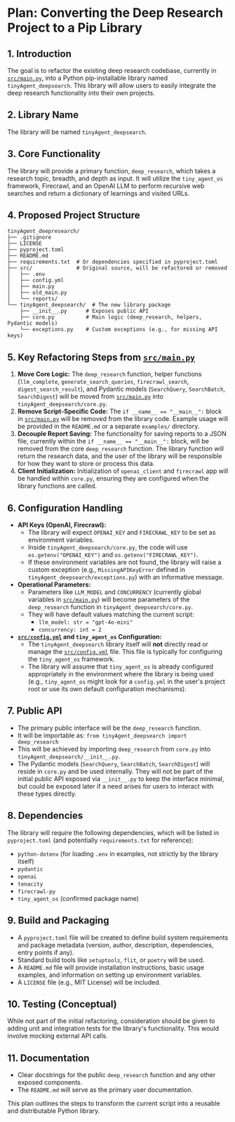 # Plan: Converting the Deep Research Project to a Pip Library

## 1. Introduction

The goal is to refactor the existing deep research codebase, currently in [`src/main.py`](src/main.py), into a Python pip-installable library named `tinyAgent_deepsearch`. This library will allow users to easily integrate the deep research functionality into their own projects.

## 2. Library Name

The library will be named `tinyAgent_deepsearch`.

## 3. Core Functionality

The library will provide a primary function, `deep_research`, which takes a research topic, breadth, and depth as input. It will utilize the `tiny_agent_os` framework, Firecrawl, and an OpenAI LLM to perform recursive web searches and return a dictionary of learnings and visited URLs.

## 4. Proposed Project Structure

```
tinyAgent_deepresearch/
├── .gitignore
├── LICENSE
├── pyproject.toml
├── README.md
├── requirements.txt  # Or dependencies specified in pyproject.toml
├── src/              # Original source, will be refactored or removed
│   ├── .env
│   ├── config.yml
│   ├── main.py
│   ├── old_main.py
│   └── reports/
└── tinyAgent_deepsearch/  # The new library package
    ├── __init__.py      # Exposes public API
    ├── core.py          # Main logic (deep_research, helpers, Pydantic models)
    └── exceptions.py    # Custom exceptions (e.g., for missing API keys)
```

## 5. Key Refactoring Steps from [`src/main.py`](src/main.py)

1.  **Move Core Logic:** The `deep_research` function, helper functions (`llm_complete`, `generate_search_queries`, `firecrawl_search`, `digest_search_result`), and Pydantic models (`SearchQuery`, `SearchBatch`, `SearchDigest`) will be moved from [`src/main.py`](src/main.py) into `tinyAgent_deepsearch/core.py`.
2.  **Remove Script-Specific Code:** The `if __name__ == "__main__":` block in [`src/main.py`](src/main.py) will be removed from the library code. Example usage will be provided in the `README.md` or a separate `examples/` directory.
3.  **Decouple Report Saving:** The functionality for saving reports to a JSON file, currently within the `if __name__ == "__main__":` block, will be removed from the core `deep_research` function. The library function will return the research data, and the user of the library will be responsible for how they want to store or process this data.
4.  **Client Initialization:** Initialization of `openai_client` and `firecrawl` app will be handled within `core.py`, ensuring they are configured when the library functions are called.

## 6. Configuration Handling

*   **API Keys (OpenAI, Firecrawl):**
    *   The library will expect `OPENAI_KEY` and `FIRECRAWL_KEY` to be set as environment variables.
    *   Inside `tinyAgent_deepsearch/core.py`, the code will use `os.getenv("OPENAI_KEY")` and `os.getenv("FIRECRAWL_KEY")`.
    *   If these environment variables are not found, the library will raise a custom exception (e.g., `MissingAPIKeyError` defined in `tinyAgent_deepsearch/exceptions.py`) with an informative message.
*   **Operational Parameters:**
    *   Parameters like `LLM_MODEL` and `CONCURRENCY` (currently global variables in [`src/main.py`](src/main.py)) will become parameters of the `deep_research` function in `tinyAgent_deepsearch/core.py`.
    *   They will have default values matching the current script:
        *   `llm_model: str = "gpt-4o-mini"`
        *   `concurrency: int = 2`
*   **[`src/config.yml`](src/config.yml) and `tiny_agent_os` Configuration:**
    *   The `tinyAgent_deepsearch` library itself will **not** directly read or manage the [`src/config.yml`](src/config.yml) file. This file is typically for configuring the `tiny_agent_os` framework.
    *   The library will assume that `tiny_agent_os` is already configured appropriately in the environment where the library is being used (e.g., `tiny_agent_os` might look for a `config.yml` in the user's project root or use its own default configuration mechanisms).

## 7. Public API

*   The primary public interface will be the `deep_research` function.
*   It will be importable as: `from tinyAgent_deepsearch import deep_research`
*   This will be achieved by importing `deep_research` from `core.py` into `tinyAgent_deepsearch/__init__.py`.
*   The Pydantic models (`SearchQuery`, `SearchBatch`, `SearchDigest`) will reside in `core.py` and be used internally. They will not be part of the initial public API exposed via `__init__.py` to keep the interface minimal, but could be exposed later if a need arises for users to interact with these types directly.

## 8. Dependencies

The library will require the following dependencies, which will be listed in `pyproject.toml` (and potentially `requirements.txt` for reference):

*   `python-dotenv` (for loading `.env` in examples, not strictly by the library itself)
*   `pydantic`
*   `openai`
*   `tenacity`
*   `firecrawl-py`
*   `tiny_agent_os` (confirmed package name)

## 9. Build and Packaging

*   A `pyproject.toml` file will be created to define build system requirements and package metadata (version, author, description, dependencies, entry points if any).
*   Standard build tools like `setuptools`, `flit`, or `poetry` will be used.
*   A `README.md` file will provide installation instructions, basic usage examples, and information on setting up environment variables.
*   A `LICENSE` file (e.g., MIT License) will be included.

## 10. Testing (Conceptual)

While not part of the initial refactoring, consideration should be given to adding unit and integration tests for the library's functionality. This would involve mocking external API calls.

## 11. Documentation

*   Clear docstrings for the public `deep_research` function and any other exposed components.
*   The `README.md` will serve as the primary user documentation.

This plan outlines the steps to transform the current script into a reusable and distributable Python library.